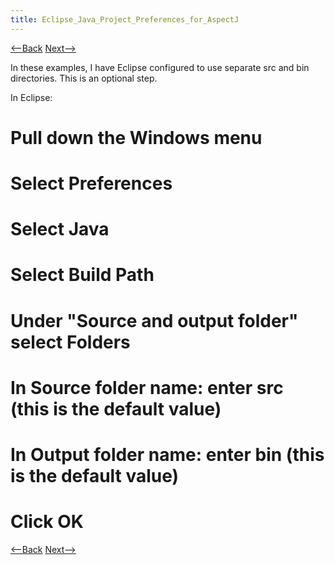 ```yaml
---
title: Eclipse_Java_Project_Preferences_for_AspectJ
---
```

[<--Back](Eclipse_Java_Language_Preferences_for_AspectJ) [Next-->](Save_Workspace_Configurations_for_AspectJ)

In these examples, I have Eclipse configured to use separate src and bin directories. This is an optional step.

In Eclipse:
# Pull down the **Windows** menu
# Select **Preferences**
# Select **Java**
# Select **Build Path**
# Under "Source and output folder" select **Folders**
# In **Source folder name:** enter **src** (this is the default value)
# In **Output folder name:** enter **bin** (this is the default value)
# Click **OK**

[<--Back](Eclipse_Java_Language_Preferences_for_AspectJ) [Next-->](Save_Workspace_Configurations_for_AspectJ)
